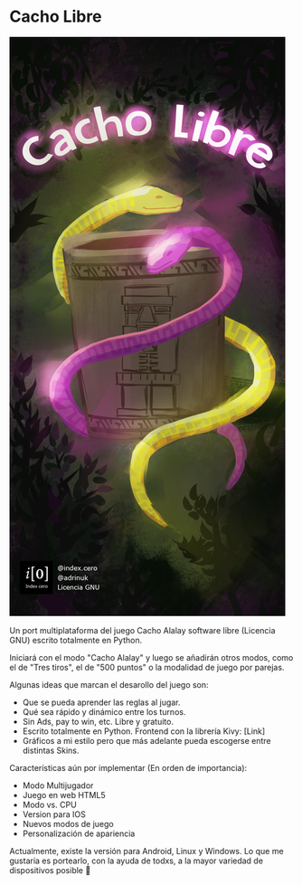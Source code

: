 # Cacho Libre
![Portada del juego con vaso de cacho y serpientes](https://raw.githubusercontent.com/indexcero/cacholibre/master/data/presplash.png)

Un port multiplataforma del juego Cacho Alalay software libre (Licencia GNU) escrito totalmente en Python. 

Iniciará con el modo "Cacho Alalay" y luego se añadirán otros modos, como el de "Tres tiros", el de "500 puntos" o la modalidad de juego por parejas. 

Algunas ideas que marcan el desarollo del juego son:

- Que se pueda aprender las reglas al jugar.
- Qué sea rápido y dinámico entre los turnos. 
- Sin Ads, pay to win, etc. Libre y gratuito. 
- Escrito totalmente en Python. Frontend con la librería Kivy: [Link]
- Gráficos a mi estilo pero que más adelante pueda escogerse entre distintas Skins.

Características aún por implementar (En orden de importancia):
- Modo Multijugador
- Juego en web HTML5
- Modo vs. CPU
- Version para IOS
- Nuevos modos de juego
- Personalización de apariencia

Actualmente, existe la versión para Android, Linux y Windows. Lo que me gustaría es portearlo, con la ayuda de todxs, a la mayor variedad de dispositivos posible 🤗
